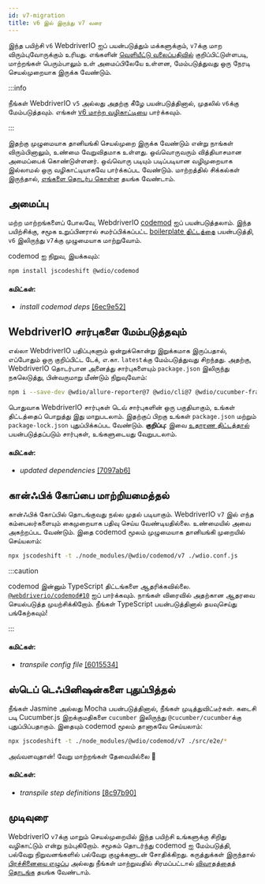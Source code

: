 ```yaml
---
id: v7-migration
title: v6 இல் இருந்து v7 வரை
---
```


இந்த பயிற்சி `v6` WebdriverIO ஐப் பயன்படுத்தும் மக்களுக்கும், `v7`க்கு மாற விரும்புவோருக்கும் உரியது. எங்களின் [வெளியீட்டு வலைப்பதிவில்](https://webdriver.io/blog/2021/02/09/webdriverio-v7-released) குறிப்பிட்டுள்ளபடி, மாற்றங்கள் பெரும்பாலும் உள் அமைப்பிலேயே உள்ளன, மேம்படுத்துவது ஒரு நேரடி செயல்முறையாக இருக்க வேண்டும்.

:::info

நீங்கள் WebdriverIO `v5` அல்லது அதற்கு கீழே பயன்படுத்தினால், முதலில் `v6`க்கு மேம்படுத்தவும். எங்கள் [v6 மாற்ற வழிகாட்டியை](v6-migration) பார்க்கவும்.

:::

இதற்கு முழுமையாக தானியங்கி செயல்முறை இருக்க வேண்டும் என்று நாங்கள் விரும்பினாலும், உண்மை வேறுவிதமாக உள்ளது. ஒவ்வொருவரும் வித்தியாசமான அமைப்பைக் கொண்டுள்ளனர். ஒவ்வொரு படியும் படிப்படியான வழிமுறையாக இல்லாமல் ஒரு வழிகாட்டியாகவே பார்க்கப்பட வேண்டும். மாற்றத்தில் சிக்கல்கள் இருந்தால், [எங்களை தொடர்பு கொள்ள](https://github.com/webdriverio/codemod/discussions/new) தயங்க வேண்டாம்.

## அமைப்பு

மற்ற மாற்றங்களைப் போலவே, WebdriverIO [codemod](https://github.com/webdriverio/codemod) ஐப் பயன்படுத்தலாம். இந்த பயிற்சிக்கு, சமூக உறுப்பினரால் சமர்ப்பிக்கப்பட்ட [boilerplate திட்டத்தை](https://github.com/WarleyGabriel/demo-webdriverio-cucumber) பயன்படுத்தி, `v6` இலிருந்து `v7`க்கு முழுமையாக மாற்றுவோம்.

codemod ஐ நிறுவ, இயக்கவும்:

```sh
npm install jscodeshift @wdio/codemod
```

#### கமிட்கள்:

- _install codemod deps_ [[6ec9e52]](https://github.com/WarleyGabriel/demo-webdriverio-cucumber/pull/11/commits/6ec9e52038f7e8cb1221753b67040b0f23a8f61a)

## WebdriverIO சார்புகளை மேம்படுத்தவும்

எல்லா WebdriverIO பதிப்புகளும் ஒன்றுக்கொன்று இறுக்கமாக இருப்பதால், எப்போதும் ஒரு குறிப்பிட்ட டேக், எ.கா. `latest`க்கு மேம்படுத்துவது சிறந்தது. அதற்கு, WebdriverIO தொடர்பான அனைத்து சார்புகளையும் `package.json` இலிருந்து நகலெடுத்து, பின்வருமாறு மீண்டும் நிறுவுவோம்:

```sh
npm i --save-dev @wdio/allure-reporter@7 @wdio/cli@7 @wdio/cucumber-framework@7 @wdio/local-runner@7 @wdio/spec-reporter@7 @wdio/sync@7 wdio-chromedriver-service@7 wdio-timeline-reporter@7 webdriverio@7
```

பொதுவாக WebdriverIO சார்புகள் டெவ் சார்புகளின் ஒரு பகுதியாகும், உங்கள் திட்டத்தைப் பொறுத்து இது மாறுபடலாம். இதற்குப் பிறகு உங்கள் `package.json` மற்றும் `package-lock.json` புதுப்பிக்கப்பட வேண்டும். __குறிப்பு:__ இவை [உதாரண திட்டத்தால்](https://github.com/WarleyGabriel/demo-webdriverio-cucumber) பயன்படுத்தப்படும் சார்புகள், உங்களுடையது வேறுபடலாம்.

#### கமிட்கள்:

- _updated dependencies_ [[7097ab6]](https://github.com/WarleyGabriel/demo-webdriverio-cucumber/pull/11/commits/7097ab6297ef9f37ead0a9c2ce9fce8d0765458d)

## கான்ஃபிக் கோப்பை மாற்றியமைத்தல்

கான்ஃபிக் கோப்பில் தொடங்குவது நல்ல முதல் படியாகும். WebdriverIO `v7` இல் எந்த கம்பைலர்களையும் கைமுறையாக பதிவு செய்ய வேண்டியதில்லை. உண்மையில் அவை அகற்றப்பட வேண்டும். இதை codemod மூலம் முழுமையாக தானியங்கி முறையில் செய்யலாம்:

```sh
npx jscodeshift -t ./node_modules/@wdio/codemod/v7 ./wdio.conf.js
```

:::caution

codemod இன்னும் TypeScript திட்டங்களை ஆதரிக்கவில்லை. [`@webdriverio/codemod#10`](https://github.com/webdriverio/codemod/issues/10) ஐப் பார்க்கவும். நாங்கள் விரைவில் அதற்கான ஆதரவை செயல்படுத்த முயற்சிக்கிறோம். நீங்கள் TypeScript பயன்படுத்தினால் தயவுசெய்து பங்கேற்கவும்!

:::

#### கமிட்கள்:

- _transpile config file_ [[6015534]](https://github.com/WarleyGabriel/demo-webdriverio-cucumber/pull/11/commits/60155346a386380d8a77ae6d1107483043a43994)

## ஸ்டெப் டெஃபினிஷன்களை புதுப்பித்தல்

நீங்கள் Jasmine அல்லது Mocha பயன்படுத்தினால், நீங்கள் முடித்துவிட்டீர்கள். கடைசி படி Cucumber.js இறக்குமதிகளை `cucumber` இலிருந்து `@cucumber/cucumber`க்கு புதுப்பிப்பதாகும். இதையும் codemod மூலம் தானாகவே செய்யலாம்:

```sh
npx jscodeshift -t ./node_modules/@wdio/codemod/v7 ./src/e2e/*
```

அவ்வளவுதான்! வேறு மாற்றங்கள் தேவையில்லை 🎉

#### கமிட்கள்:

- _transpile step definitions_ [[8c97b90]](https://github.com/WarleyGabriel/demo-webdriverio-cucumber/pull/11/commits/8c97b90a8b9197c62dffe4e2954f7dad814753cc)

## முடிவுரை

WebdriverIO `v7`க்கு மாறும் செயல்முறையில் இந்த பயிற்சி உங்களுக்கு சிறிது வழிகாட்டும் என்று நம்புகிறோம். சமூகம் தொடர்ந்து codemod ஐ மேம்படுத்தி, பல்வேறு நிறுவனங்களில் பல்வேறு குழுக்களுடன் சோதிக்கிறது. கருத்துக்கள் இருந்தால் [பிரச்சினையை எழுப்ப](https://github.com/webdriverio/codemod/issues/new) அல்லது நீங்கள் மாற்றுவதில் சிரமப்பட்டால் [விவாதத்தைத் தொடங்க](https://github.com/webdriverio/codemod/discussions/new) தயங்க வேண்டாம்.
